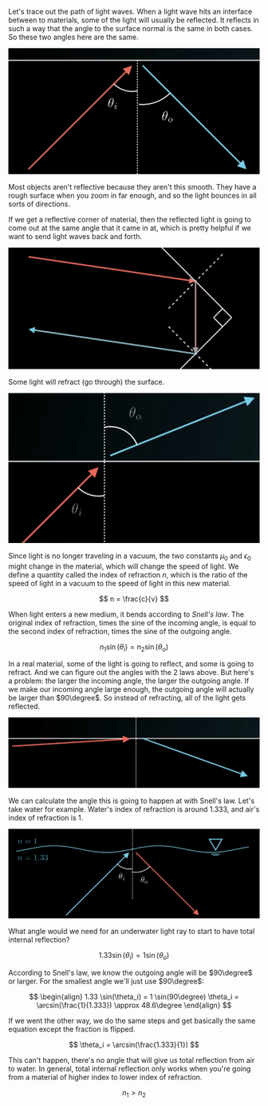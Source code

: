 Let's trace out the path of light waves. When a light wave hits an interface between to materials, some of the light will usually be reflected. It reflects in such a way that the angle to the surface normal is the same in both cases. So these two angles here are the same.

![](../Assets/light-reflection-angle.png)

Most objects aren't reflective because they aren't this smooth. They have a rough surface when you zoom in far enough, and so the light bounces in all sorts of directions.

If we get a reflective corner of material, then the reflected light is going to come out at the same angle that it came in at, which is pretty helpful if we want to send light waves back and forth.

![](../Assets/reflective-corner-light.png)

Some light will refract (go through) the surface. 

![](../Assets/light-refracting.png)

Since light is no longer traveling in a vacuum, the two constants $\mu_0$ and $\epsilon_0$ might change in the material, which will change the speed of light. We define a quantity called the index of refraction $n$, which is the ratio of the speed of light in a vacuum to the speed of light in this new material.

$$
n = \frac{c}{v}
$$

When light enters a new medium, it bends according to *Snell's law*. The original index of refraction, times the sine of the incoming angle, is equal to the second index of refraction, times the sine of the outgoing angle.

$$
n_1 \sin(\theta_i) = n_2 \sin(\theta_o)
$$

In a real material, some of the light is going to reflect, and some is going to refract. And we can figure out the angles with the 2 laws above. But here's a problem: the larger the incoming angle, the larger the outgoing angle. If we make our incoming angle large enough, the outgoing angle will actually be larger than $90\degree$. So instead of refracting, all of the light gets reflected.

![](../Assets/refraction-problem.png)

We can calculate the angle this is going to happen at with Snell's law. Let's take water for example. Water's index of refraction is around $1.333$, and air's index of refraction is $1$.

![](../Assets/snell-law-example.png)

What angle would we need for an underwater light ray to start to have total internal reflection?

$$
1.33 \sin(\theta_i) = 1 \sin(\theta_o)
$$

According to Snell's law, we know the outgoing angle will be $90\degree$ or larger. For the smallest angle we'll just use $90\degree$:

$$
\begin{align}
1.33 \sin(\theta_i) = 1 \sin(90\degree)
\theta_i = \arcsin(\frac{1}{1.333}) \approx 48.6\degree
\end{align}
$$

If we went the other way, we do the same steps and get basically the same equation except the fraction is flipped.

$$
\theta_i = \arcsin(\frac{1.333}{1})
$$

This can't happen, there's no angle that will give us total reflection from air to water. In general, total internal reflection only works when you're going from a material of higher index to lower index of refraction.

$$
n_1 > n_2
$$